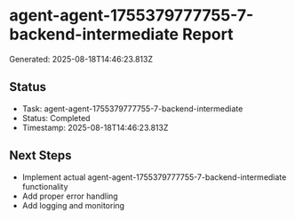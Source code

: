 # agent-agent-1755379777755-7-backend-intermediate Report

Generated: 2025-08-18T14:46:23.813Z

## Status
- Task: agent-agent-1755379777755-7-backend-intermediate
- Status: Completed
- Timestamp: 2025-08-18T14:46:23.813Z

## Next Steps
- Implement actual agent-agent-1755379777755-7-backend-intermediate functionality
- Add proper error handling
- Add logging and monitoring
